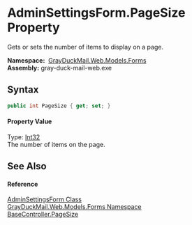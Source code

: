 AdminSettingsForm.PageSize Property
===================================
Gets or sets the number of items to display on a page.

  **Namespace:**  [GrayDuckMail.Web.Models.Forms][1]  
  **Assembly:** gray-duck-mail-web.exe

Syntax
------

```csharp
public int PageSize { get; set; }
```

#### Property Value
Type: [Int32][2]  
 The number of items on the page. 

See Also
--------

#### Reference
[AdminSettingsForm Class][3]  
[GrayDuckMail.Web.Models.Forms Namespace][1]  
[BaseController.PageSize][4]  

[1]: ../README.md
[2]: https://docs.microsoft.com/dotnet/api/system.int32
[3]: README.md
[4]: ../../GrayDuckMail.Web.Controllers/BaseController/PageSize.md